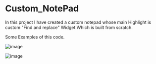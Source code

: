 # Custom_NotePad
In this project I have created a custom notepad whose main Highlight is custom "Find and replace" Widget Which is built from scratch.

Some Examples of this code.

![image](https://user-images.githubusercontent.com/122442455/215347639-ed3a2e90-a1cc-4128-8c41-b187a85abcc8.png)

![image](https://user-images.githubusercontent.com/122442455/215347728-c95fd92c-a4ce-406b-8b33-71bf643d1d69.png)
